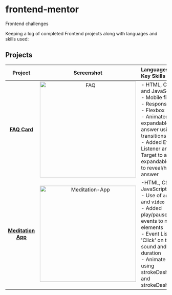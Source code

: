 # frontend-mentor
Frontend challenges

Keeping a log of completed Frontend projects along with languages and skills used:

## Projects

|    Project        |       Screenshot        |       Languages and Key Skills       |   Live Site |    
|:-----------------:|:-----------------------:|:-------------------------------------|:-----------:|
| **[FAQ Card](https://github.com/becmorrell/frontend-mentor/tree/main/faq-card)**| <img width="300" alt="FAQ" src="https://user-images.githubusercontent.com/77584099/148687255-1db354d3-5229-40bd-a2eb-2109f5f6a184.png"> | - HTML, CSS and JavaScript <br> - Mobile first <br> - Responsive <br> - Flexbox <br> - Animated expandable answer using transitions <br> - Added Event Listener and Target to add expandable class to reveal/hide answer | **[FAQ Card](https://becmorrell.github.io/frontend-mentor/faq-card/index.html)** |
 **[Meditation App](https://github.com/becmorrell/frontend-mentor/tree/main/meditation-app)**| <img width="300" alt="Meditation-App" src="https://user-images.githubusercontent.com/77584099/148737991-32e428d3-880c-40dc-9fac-6b610ce3204c.png"> | -HTML, CSS and JavaScript <br> - Use of `audio` and `video` <br> - Added play/pause events to media elements <br> - Event Listener 'Click' on type of sound and duration <br> - Animate stroke using strokeDasharray and strokeDashOffset |  

